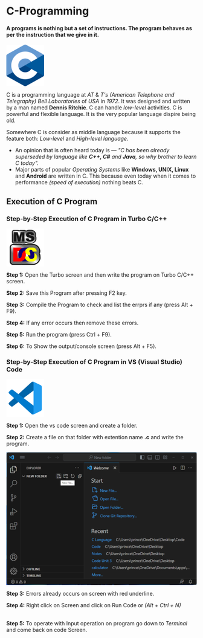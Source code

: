 # C-Programming
#### A programs is nothing but a set of instructions. The program behaves as per the instruction that we give in it.

<img align="middle" src="https://raw.githubusercontent.com/princekunal101/C_Language/main/screenshots/c-language-logo.png" width="100" height="110" />


 C is a programming language at *AT* & *T's (American Telephone and Telegraphy) Bell Laboratories* of *USA* in *1972*. It was designed and written by a man named **Dennis Ritchie**. C can handle *low-level* activities. C is powerful and flexible language. It is the very popular language dispire being old. 

 Somewhere C is consider as middle language because it supports the feature both: *Low-level* and *High-level language*.

 - An opinion that is often heard today is — *"C has been already superseded by language like **C++, C#** and **Java**, so why brother to learn C today".*  
 - Major parts of popular *Operating Systems* like **Windows, UNIX, Linux** and **Android** are written in C. This because even today when it comes to performance *(speed of execution)* nothing beats C.
 ## Execution of C Program
 ### Step-by-Step Execution of C Program in Turbo C/C++

<img align="middle" src="https://raw.githubusercontent.com/princekunal101/C_Language/main/screenshots/msdos-turbo-logo.png" width="100"/>

 **Step 1:**    Open the Turbo screen and then write the program on Turbo C/C++ screen.

 **Step 2:** Save this Program after pressing F2 key.

 **Step 3:** Compile the Program to check and list the errprs if any (press Alt + F9).

 **Step 4:** If any error occurs then remove these errors.

 **Step 5:** Run the program (press Ctrl + F9).

 **Step 6:** To Show the output/console screen (press Alt + F5).

 ### Step-by-Step Execution of C Program in VS (Visual Studio) Code

<img align="middle" src="https://raw.githubusercontent.com/princekunal101/C_Language/main/screenshots/vs-code-logo.png" width="100"/>

 **Step 1:** Open the vs code screen and create a folder.

 **Step 2:** Create a file on that folder with extention name **.c** and write the program.

 <img align="middle" src="https://raw.githubusercontent.com/princekunal101/C_Language/main/screenshots/vs-code-screen-c-file.png"/>

 **Step 3:** Errors already occurs on screen with red underline.

 **Step 4:** Right click on Screen and click on Run Code or *(Alt + Ctrl + N)*  
 <img align="middle" src=""/>

 **Step 5:** To operate with Input operation on program go down to *Terminal* and come back on code Screen. 